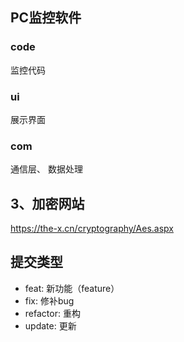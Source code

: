 ## PC监控软件

### code
 监控代码

### ui
 展示界面

### com
 通信层、
 数据处理


## 3、加密网站
  https://the-x.cn/cryptography/Aes.aspx


## 提交类型
  - feat:     新功能（feature）
  - fix:      修补bug
  - refactor: 重构
  - update:   更新
	
